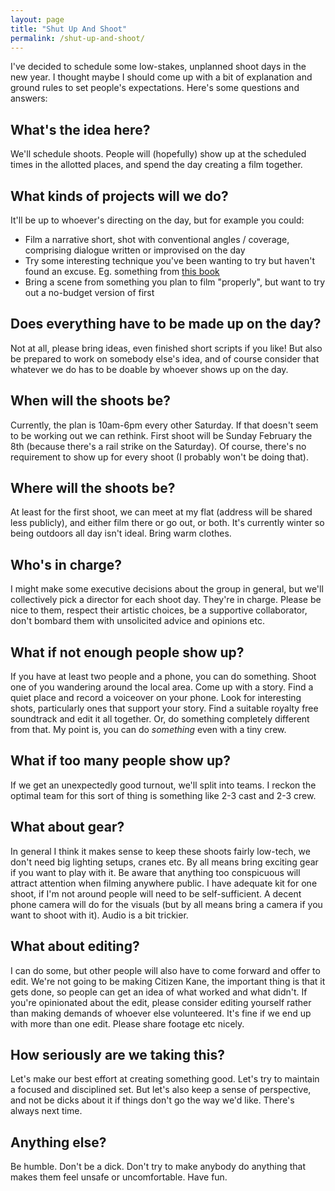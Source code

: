 ```yaml
---
layout: page
title: "Shut Up And Shoot"
permalink: /shut-up-and-shoot/
---
```


I've decided to schedule some low-stakes, unplanned shoot days in the new year. I thought maybe I should come up with a bit of explanation and ground rules to set people's expectations. Here's some questions and answers:

## What's the idea here?

We'll schedule shoots. People will (hopefully) show up at the scheduled times in the allotted places, and spend the day creating a film together.

## What kinds of projects will we do?

It'll be up to whoever's directing on the day, but for example you could:

* Film a narrative short, shot with conventional angles / coverage, comprising dialogue written or improvised on the day
* Try some interesting technique you've been wanting to try but haven't found an excuse. Eg. something from [this book](https://smile.amazon.co.uk/Master-Shots-Vol-2nd-Techniques/dp/1615930876/)
* Bring a scene from something you plan to film "properly", but want to try out a no-budget version of first

## Does everything have to be made up on the day?

Not at all, please bring ideas, even finished short scripts if you like! But also be prepared to work on somebody else's idea, and of course consider that whatever we do has to be doable by whoever shows up on the day.

## When will the shoots be?

Currently, the plan is 10am-6pm every other Saturday. If that doesn't seem to be working out we can rethink. First shoot will be Sunday February the 8th (because there's a rail strike on the Saturday). Of course, there's no requirement to show up for every shoot (I probably won't be doing that).

## Where will the shoots be?

At least for the first shoot, we can meet at my flat (address will be shared less publicly), and either film there or go out, or both. It's currently winter so being outdoors all day isn't ideal. Bring warm clothes.

## Who's in charge?

I might make some executive decisions about the group in general, but we'll collectively pick a director for each shoot day. They're in charge. Please be nice to them, respect their artistic choices, be a supportive collaborator, don't bombard them with unsolicited advice and opinions etc.

## What if not enough people show up?

If you have at least two people and a phone, you can do something. Shoot one of you wandering around the local area. Come up with a story. Find a quiet place and record a voiceover on your phone. Look for interesting shots, particularly ones that support your story. Find a suitable royalty free soundtrack and edit it all together. Or, do something completely different from that. My point is, you can do *something* even with a tiny crew.

## What if too many people show up?

If we get an unexpectedly good turnout, we'll split into teams. I reckon the optimal team for this sort of thing is something like 2-3 cast and 2-3 crew. 

## What about gear?

In general I think it makes sense to keep these shoots fairly low-tech, we don't need big lighting setups, cranes etc. By all means bring exciting gear if you want to play with it. Be aware that anything too conspicuous will attract attention when filming anywhere public. I have adequate kit for one shoot, if I'm not around people will need to be self-sufficient. A decent phone camera will do for the visuals (but by all means bring a camera if you want to shoot with it). Audio is a bit trickier.

## What about editing?

I can do some, but other people will also have to come forward and offer to edit. We're not going to be making Citizen Kane, the important thing is that it gets done, so people can get an idea of what worked and what didn't. If you're opinionated about the edit, please consider editing yourself rather than making demands of whoever else volunteered. It's fine if we end up with more than one edit. Please share footage etc nicely.

## How seriously are we taking this?

Let's make our best effort at creating something good. Let's try to maintain a focused and disciplined set. But let's also keep a sense of perspective, and not be dicks about it if things don't go the way we'd like. There's always next time.

## Anything else?

Be humble. Don't be a dick. Don't try to make anybody do anything that makes them feel unsafe or uncomfortable. Have fun.